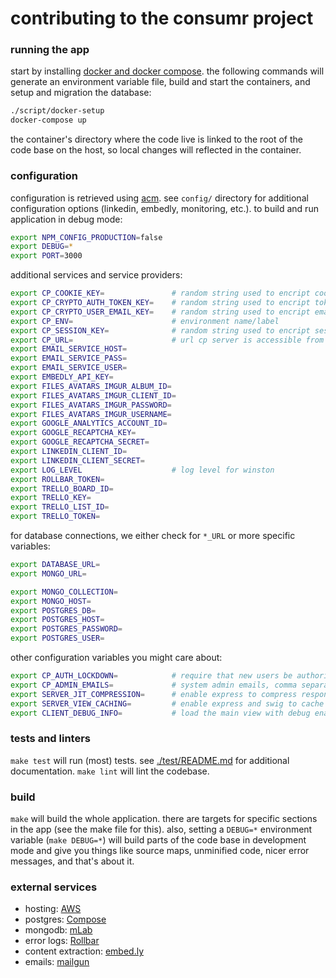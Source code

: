 # contributing to the consumr project

### running the app

start by installing [docker and docker compose](https://docs.docker.com/compose/install/).
the following commands will generate an environment variable file, build and
start the containers, and setup and migration the database:

```bash
./script/docker-setup
docker-compose up
```

the container's directory where the code live is linked to the root of the code
base on the host, so local changes will reflected in the container.

### configuration

configuration is retrieved using [acm](https://www.npmjs.com/package/acm). see
`config/` directory for additional configuration options (linkedin, embedly,
monitoring, etc.). to build and run application in debug mode:

```bash
export NPM_CONFIG_PRODUCTION=false
export DEBUG=*
export PORT=3000
```

additional services and service providers:

```bash
export CP_COOKIE_KEY=               # random string used to encript cookies
export CP_CRYPTO_AUTH_TOKEN_KEY=    # random string used to encript tokens
export CP_CRYPTO_USER_EMAIL_KEY=    # random string used to encript emails
export CP_ENV=                      # environment name/label
export CP_SESSION_KEY=              # random string used to encript sessions
export CP_URL=                      # url cp server is accessible from
export EMAIL_SERVICE_HOST=
export EMAIL_SERVICE_PASS=
export EMAIL_SERVICE_USER=
export EMBEDLY_API_KEY=
export FILES_AVATARS_IMGUR_ALBUM_ID=
export FILES_AVATARS_IMGUR_CLIENT_ID=
export FILES_AVATARS_IMGUR_PASSWORD=
export FILES_AVATARS_IMGUR_USERNAME=
export GOOGLE_ANALYTICS_ACCOUNT_ID=
export GOOGLE_RECAPTCHA_KEY=
export GOOGLE_RECAPTCHA_SECRET=
export LINKEDIN_CLIENT_ID=
export LINKEDIN_CLIENT_SECRET=
export LOG_LEVEL                    # log level for winston
export ROLLBAR_TOKEN=
export TRELLO_BOARD_ID=
export TRELLO_KEY=
export TRELLO_LIST_ID=
export TRELLO_TOKEN=
```

for database connections, we either check for `*_URL` or more specific
variables:

```bash
export DATABASE_URL=
export MONGO_URL=
````

```bash
export MONGO_COLLECTION=
export MONGO_HOST=
export POSTGRES_DB=
export POSTGRES_HOST=
export POSTGRES_PASSWORD=
export POSTGRES_USER=
```

other configuration variables you might care about:

```bash
export CP_AUTH_LOCKDOWN=            # require that new users be authorized
export CP_ADMIN_EMAILS=             # system admin emails, comma separated
export SERVER_JIT_COMPRESSION=      # enable express to compress responses
export SERVER_VIEW_CACHING=         # enable express and swig to cache views
export CLIENT_DEBUG_INFO=           # load the main view with debug enabled
```

### tests and linters

`make test` will run (most) tests. see [./test/README.md](test/README.md) for
additional documentation. `make lint` will lint the codebase.

### build

`make` will build the whole application. there are targets for specific
sections in the app (see the make file for this). also, setting a `DEBUG=*`
environment variable (`make DEBUG=*`) will build parts of the code base in
development mode and give you things like source maps, unminified code, nicer
error messages, and that's about it.

### external services

- hosting: [AWS](https://aws.amazon.com/)
- postgres: [Compose](https://www.compose.com/)
- mongodb: [mLab](https://mlab.com/)
- error logs: [Rollbar](https://rollbar.com/)
- content extraction: [embed.ly](http://embed.ly/)
- emails: [mailgun](http://www.mailgun.com/)

<!-- &#45; rabbitmq: [CloudAMQP](https://www.cloudamqp.com/) -->
